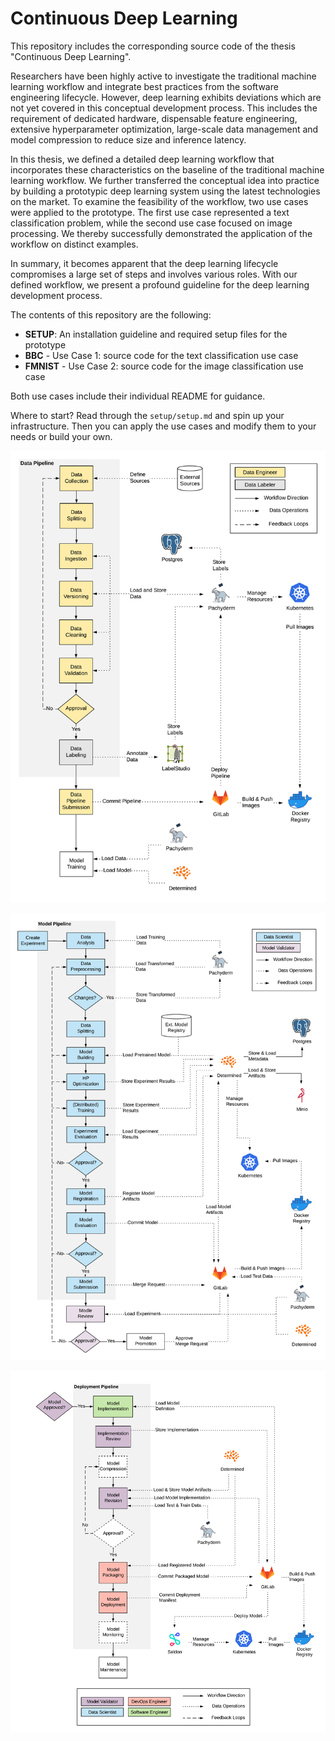 # Continuous Deep Learning

This repository includes the corresponding source code of the thesis "Continuous Deep Learning".

Researchers have been highly active to investigate the traditional machine learning workflow and integrate best practices from the software engineering lifecycle. However, deep learning exhibits deviations which are not yet covered in this conceptual development process. This includes the requirement of dedicated hardware, dispensable feature engineering, extensive hyperparameter optimization, large-scale data management and model compression to reduce size and inference latency.

In this thesis, we defined a detailed deep learning workflow that incorporates these characteristics on the baseline of the traditional machine learning workflow. We further transferred the conceptual idea into practice by building a prototypic deep learning system using the latest technologies on the market. To examine the feasibility of the workflow, two use cases were applied to the prototype. The first use case represented a text classification problem, while the second use case focused on image processing. We thereby successfully demonstrated the application of the workflow on distinct examples.

In summary, it becomes apparent that the deep learning lifecycle compromises a large set of steps and involves various roles. With our defined workflow, we present a profound guideline for the deep learning development process.

The contents of this repository are the following:

- **SETUP**: An installation guideline and required setup files for the prototype
- **BBC** - Use Case 1: source code for the text classification use case
- **FMNIST** - Use Case 2: source code for the image classification use case

Both use cases include their individual README for guidance.

Where to start? Read through the `setup/setup.md` and spin up your infrastructure. Then you can apply the use cases and modify them to your needs or build your own.

![Data Pipeline](https://github.com/janousy/CDL/blob/master/resources/prototype_data.png)

![Model Pipeline](https://github.com/janousy/CDL/blob/master/resources/prototype_model.png)

![Deployment Pipeline](https://github.com/janousy/CDL/blob/master/resources/prototype_deploy.png)
